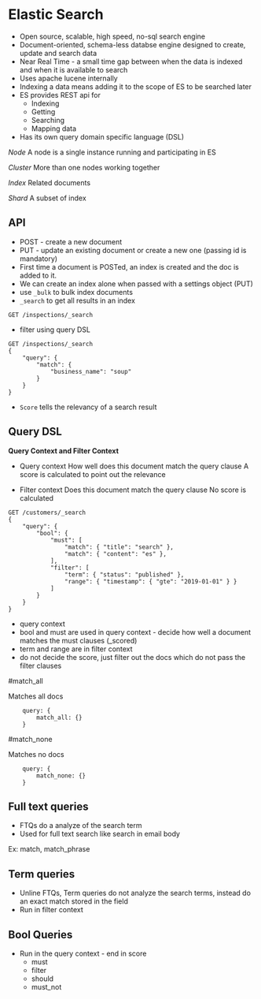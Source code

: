 Elastic Search
===

- Open source, scalable, high speed, no-sql search engine
- Document-oriented, schema-less databse engine designed to create, update and search data
- Near Real Time - a small time gap between when the data is indexed and when it is available to search
- Uses apache lucene internally
- Indexing a data means adding it to the scope of ES to be searched later
- ES provides REST api for
    - Indexing
    - Getting
    - Searching
    - Mapping data
- Has its own query domain specific language (DSL)

*Node*
A node is a single instance running and participating in ES

*Cluster*
More than one nodes working together

*Index*
Related documents

*Shard*
A subset of index

API
---

- POST - create a new document
- PUT - update an existing document or create a new one (passing id is mandatory)
- First time a document is POSTed, an index is created and the doc is added to it.
- We can create an index alone when passed with a settings object (PUT)
- use `_bulk` to bulk index documents
- `_search` to get all results in an index
```
GET /inspections/_search
```

- filter using query DSL
```
GET /inspections/_search
{
    "query": {
        "match": {
            "business_name": "soup"
        }
    }
}
```
- `Score` tells the relevancy of a search result


Query DSL
---

**Query Context and Filter Context**

- Query context
    How well does this document match the query clause
    A score is calculated to point out the relevance

- Filter context
    Does this document match the query clause
    No score is calculated

```
GET /customers/_search
{
    "query": {
        "bool": {
            "must": [
                "match": { "title": "search" },
                "match": { "content": "es" },
            ],
            "filter": [
                "term": { "status": "published" },
                "range": { "timestamp": { "gte": "2019-01-01" } }
            ]
        }
    }
}
```
- query context
- bool and must are used in query context - decide how well a document matches the must clauses (_scored)
- term and range are in filter context
- do not decide the score, just filter out the docs which do not pass the filter clauses

#match_all

Matches all docs

```
    query: {
        match_all: {}
    }
```

#match_none

Matches no docs
```
    query: {
        match_none: {}
    }
```

Full text queries
---

- FTQs do a analyze of the search term
- Used for full text search like search in email body

Ex: match, match_phrase

Term queries
---

- Unline FTQs, Term queries do not analyze the search terms, instead do an exact match stored in the field
- Run in filter context

Bool Queries
---

- Run in the query context - end in score
    - must
    - filter
    - should
    - must_not
